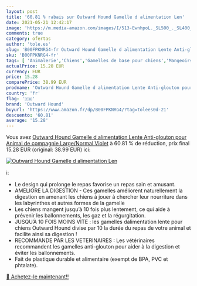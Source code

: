 ```yaml
---
layout: post
title: '60.81 % rabais sur Outward Hound Gamelle d alimentation Len'
date: 2021-05-21 12:42:17
image: 'https://m.media-amazon.com/images/I/513-EwnhpoL._SL500_._SL400_.jpg'
comments: true
category: ofertas
author: 'tole.es'
slug: 'B00FPKNRG4-fr Outward Hound Gamelle d alimentation Lente Anti-glouton...'
sku: 'B00FPKNRG4-fr'
tags: [ 'Animalerie','Chiens','Gamelles de base pour chiens','Mangeoirs et abreuvoirs pour chiens','outward hound', ]
actualPrice: 15.28 EUR
currency: EUR
price: 15.28
comparePrice: 38.99 EUR
prodname: 'Outward Hound Gamelle d alimentation Lente Anti-glouton pour Animal de compagnie  Large/Normal  Violet'
country: 'fr'
flag: '🇫🇷'
brand: 'Outward Hound'
buyurl: 'https://www.amazon.fr/dp/B00FPKNRG4/?tag=tolees0d-21'
descuento: '60.81'
average: '15.28'
---
```


Vous avez [Outward Hound Gamelle d alimentation Lente Anti-glouton pour Animal de compagnie  Large/Normal  Violet](https://www.amazon.fr/dp/B00FPKNRG4/?tag=tolees0d-21)  à  60.81 % de réduction, prix final  15.28 EUR (original: 38.99 EUR) ici:

[![Outward Hound Gamelle d alimentation Len](https://m.media-amazon.com/images/I/513-EwnhpoL._SL500_._SL400_.jpg)](https://www.amazon.fr/dp/B00FPKNRG4/?tag=tolees0d-21)

ℹ️:

- Le design qui prolonge le repas favorise un repas sain et amusant.
- AMELIORE LA DIGESTION - Ces gamelles améliorent naturellement la digestion en amenant les chiens à jouer à chercher leur nourriture dans les labyrinthes et autres formes de la gamelle
- Les chiens mangent jusqu’à 10 fois plus lentement, ce qui aide à prévenir les ballonnements, les gaz et la régurgitation.
- JUSQU’À 10 FOIS MOINS VITE : les gamelles dalimentation lente pour chiens Outward Hound divise par 10 la durée du repas de votre animal et facilite ainsi sa digestion !
- RECOMMANDE PAR LES VETERINAIRES : Les vétérinaires recommandent les gamelles anti-glouton pour aider à la digestion et éviter les ballonnements.
- Fait de plastique durable et alimentaire (exempt de BPA, PVC et phtalate).

[🛒 Achetez-le maintenant!!](https://www.amazon.fr/dp/B00FPKNRG4/?tag=tolees0d-21)
